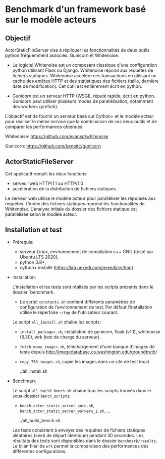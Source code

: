 # Benchmark d'un framework basé sur le modèle acteurs

## Objectif

ActorStaticFileServer vise à répliquer les fonctionnalités de deux outils python fréquemment associés: Gunicorn et Whitenoise.

- Le logiciel Whitenoise est un composant classique d'une configuration python utilisant Flask ou Django. Whitenoise répond aux requêtes de fichiers statiques. Whitenoise accélère ces transactions en utilisant un cache des entêtes HTTP et des statistiques des fichiers (taille, dernière date de modification). Cet outil est entièrement écrit en python.

- Gunicorn est un serveur HTTP (WSGI), réputé rapide, écrit en python. Gunicorn peut utiliser plusieurs modes de parallélisation, notamment des workers (prefork).

L'objectif est de fournir un serveur basé sur Cython+ et le modèle acteur pour réaliser le même service que la combinaison de ces deux outils et de comparer les performances obtenues.

Whitenoise: https://github.com/evansd/whitenoise

Gunicorn: https://github.com/benoitc/gunicorn


## ActorStaticFileServer

Cet applicatif remplit les deux fonctions:

  - serveur web HTTP/1.1 ou HTTP/1.0
  - accélération de la distribution de fichiers statiques.

Le serveur web utilise le modèle acteur pour paralléliser les réponses aux requêtes.
L'index des fichiers statiques reprend les fonctionalités de Whitenoise. L'analyse initiale du dossier des fichiers statique est parallélisée selon le modèle acteur.


## Installation et test

- Prérequis:
    - serveur Linux, environnement de compilation c++ GNU (testé sur Ubuntu LTS 2020),
    - python 3.8+,
    - cython+ installé (https://lab.nexedi.com/nexedi/cython).


- Installation:

  L'installation et les tests sont réalisés par les scripts présents dans le dossier `benchmark.

  - Le script `constants.sh` contient différents paramètres de configuration de l'environnement de test. Par défaut l'installation utilise le répertoire `~/tmp` de l'utilisateur courant.

  Le script `all_install.sh` chaîne les scripts:

  - `install_packages.sh`, installation de gunicorn, flask (v1.1), whitenoise (5.30), wrk (test de charge du serveur).
  - `fetch_many_images.sh`, téléchargement d'une banque d'images de tests depuis http://imagedatabase.cs.washington.edu/groundtruth/
  - `copy_750_images.sh`, copie les images dans un site de test local


     ./all_install.sh


- Benchmark

  Le script `all_build_bench.sh` chaîne tous les scripts trouvés dans le sous-dossier `bench_scripts`:

  - `bench_actor_static_server_auto.sh`, `bench_actor_static_server_workers_1.sh`, ...


     ./all_build_bench.sh


  Les tests consistent à envoyer des requêtes de fichiers statiques aléatoires (seed de départ identique) pendant 30 secondes. Les résultats des tests sont disponibles dans le dossier `benchmark/results`. Le bilan final de `wrk` permet la comparaison des performances des différentes configurations.
